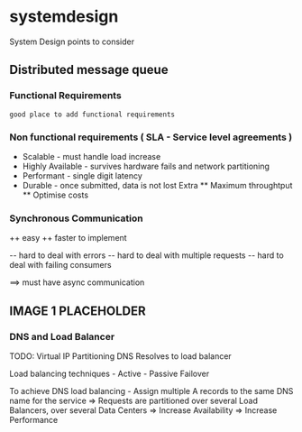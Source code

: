 # systemdesign
System Design points to consider

## Distributed message queue

### Functional Requirements
`good place to add functional requirements`

### Non functional requirements ( SLA - Service level agreements )
* Scalable - must handle load increase
* Highly Available - survives hardware fails and network partitioning
* Performant - single digit latency
* Durable - once submitted, data is not lost
Extra
** Maximum throughtput
** Optimise costs


### Synchronous Communication
++ easy
++ faster to implement

-- hard to deal with errors
-- hard to deal with multiple requests
-- hard to deal with failing consumers

==> must have async communication

## IMAGE 1 PLACEHOLDER

### DNS and Load Balancer
TODO: Virtual IP Partitioning
DNS Resolves to load balancer

Load balancing techniques - Active - Passive Failover

To achieve DNS load balancing - Assign multiple A records to the same DNS name for the service
=> Requests are partitioned over several Load Balancers, over several Data Centers
	=> Increase Availability
	=> Increase Performance